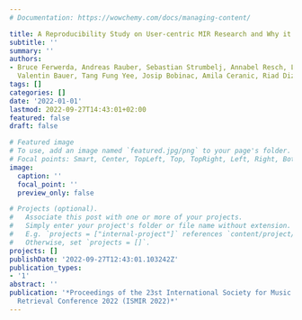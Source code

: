 ```yaml
---
# Documentation: https://wowchemy.com/docs/managing-content/

title: A Reproducibility Study on User-centric MIR Research and Why it is Important
subtitle: ''
summary: ''
authors:
- Bruce Ferwerda, Andreas Rauber, Sebastian Strumbelj, Annabel Resch, Laurenz Tomandl,
  Valentin Bauer, Tang Fung Yee, Josip Bobinac, Amila Ceranic, Riad Dizdar Peter Knees
tags: []
categories: []
date: '2022-01-01'
lastmod: 2022-09-27T14:43:01+02:00
featured: false
draft: false

# Featured image
# To use, add an image named `featured.jpg/png` to your page's folder.
# Focal points: Smart, Center, TopLeft, Top, TopRight, Left, Right, BottomLeft, Bottom, BottomRight.
image:
  caption: ''
  focal_point: ''
  preview_only: false

# Projects (optional).
#   Associate this post with one or more of your projects.
#   Simply enter your project's folder or file name without extension.
#   E.g. `projects = ["internal-project"]` references `content/project/deep-learning/index.md`.
#   Otherwise, set `projects = []`.
projects: []
publishDate: '2022-09-27T12:43:01.103242Z'
publication_types:
- '1'
abstract: ''
publication: '*Proceedings of the 23st International Society for Music Information
  Retrieval Conference 2022 (ISMIR 2022)*'
---
```

